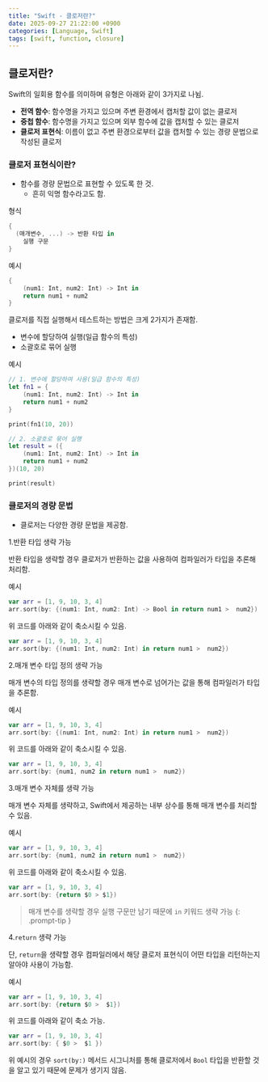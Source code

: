 ```yaml
---
title: "Swift - 클로저란?"
date: 2025-09-27 21:22:00 +0900
categories: [Language, Swift]
tags: [swift, function, closure]
---
```


## **클로저란?**
Swift의 일회용 함수를 의미하며 유형은 아래와 같이 3가지로 나뉨.
- **전역 함수**: 함수명을 가지고 있으며 주변 환경에서 캡처할 값이 없는 클로저
- **중첩 함수**: 함수명을 가지고 있으며 외부 함수에 값을 캡처할 수 있는 클로저
- **클로저 표현식**: 이름이 없고 주변 환경으로부터 값을 캡처할 수 있는 경량 문법으로 작성된 클로저

### **클로저 표현식이란?**
- 함수를 경량 문법으로 표현할 수 있도록 한 것.
  - 흔히 익명 함수라고도 함.

형식
```swift
{
  (매개변수, ...) -> 반환 타입 in
    실행 구문
}
```

예시
```swift
{
    (num1: Int, num2: Int) -> Int in
    return num1 + num2
}
```

클로저를 직접 실행해서 테스트하는 방법은 크게 2가지가 존재함.
- 변수에 할당하여 실행(일급 함수의 특성)
- 소괄호로 묶어 실행

예시
```swift
// 1. 변수에 할당하여 사용(일급 함수의 특성)
let fn1 = {
    (num1: Int, num2: Int) -> Int in
    return num1 + num2
}

print(fn1(10, 20))

// 2. 소괄호로 묶어 실행
let result = ({
    (num1: Int, num2: Int) -> Int in
    return num1 + num2
})(10, 20)

print(result)
```

### **클로저의 경량 문법**
- 클로저는 다양한 경량 문법을 제공함.

1.반환 타입 생략 가능

반환 타입을 생략할 경우 클로저가 반환하는 값을 사용하여 컴파일러가 타입을 추론해 처리함.

예시
```swift
var arr = [1, 9, 10, 3, 4]
arr.sort(by: {(num1: Int, num2: Int) -> Bool in return num1 >  num2})
```

위 코드를 아래와 같이 축소시킬 수 있음.

```swift
var arr = [1, 9, 10, 3, 4]
arr.sort(by: {(num1: Int, num2: Int) in return num1 >  num2})
```

2.매개 변수 타입 정의 생략 가능

매개 변수의 타입 정의를 생략할 경우 매개 변수로 넘어가는 값을 통해 컴파일러가 타입을 추론함.

예시
```swift
var arr = [1, 9, 10, 3, 4]
arr.sort(by: {(num1: Int, num2: Int) in return num1 >  num2})
```

위 코드를 아래와 같이 축소시킬 수 있음.

```swift
var arr = [1, 9, 10, 3, 4]
arr.sort(by: {num1, num2 in return num1 >  num2})
```

3.매개 변수 자체를 생략 가능

매개 변수 자체를 생략하고, Swift에서 제공하는 내부 상수를 통해 매개 변수를 처리할 수 있음.

예시
```swift
var arr = [1, 9, 10, 3, 4]
arr.sort(by: {num1, num2 in return num1 >  num2})
```

위 코드를 아래와 같이 축소시킬 수 있음.

```swift
var arr = [1, 9, 10, 3, 4]
arr.sort(by: {return $0 > $1})
```

> 매개 변수를 생략할 경우 실행 구문만 남기 때문에 `in` 키워드 생략 가능
{: .prompt-tip }

4.`return` 생략 가능

단, `return`을 생략할 경우 컴파일러에서 해당 클로저 표현식이 어떤 타입을 리턴하는지 알아야 사용이 가능함.

예시
```swift
var arr = [1, 9, 10, 3, 4]
arr.sort(by: {return $0 >  $1})
```

위 코드를 아래와 같이 축소 가능.

```swift
var arr = [1, 9, 10, 3, 4]
arr.sort(by: { $0 >  $1 })
```

위 예시의 경우 `sort(by:)` 메서드 시그니처를 통해 클로저에서 `Bool` 타입을 반환할 것을 알고 있기 때문에 문제가 생기지 않음.